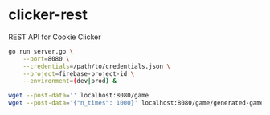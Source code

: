 clicker-rest
====
REST API for Cookie Clicker

```bash
go run server.go \
    --port=8080 \
    --credentials=/path/to/credentials.json \
    --project=firebase-project-id \
    --environment=(dev|prod) &

wget --post-data='' localhost:8080/game
wget --post-data='{"n_times": 1000}' localhost:8080/game/generated-game-id/cookie/click
```
